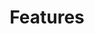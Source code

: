 ---
title: Features
visible: false
rows:
  - title: Simple and elegant level system.
    description: Gain xp from messages, gain level by xp. Levels can also be used to give roles and cash you can use to customize your profile, rank card and levelup messages!
    description_position: right
    image: feature-image-1.png
    name: levels
  - title: Fully integrated profile system.
    description: Fully integrated profile system with global descriptions, levels, credits, uniqe badges and customizeable backgrounds!
    description_position: left
    image: feature-image-2.png
    name: profile
  - title: Your very own dj.
    description: Plays music from most sources, including twitch, youtube and spotify playlists!
    description_position: right
    image: feature-image-3.png
    name: music

---